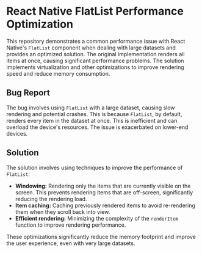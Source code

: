 # React Native FlatList Performance Optimization

This repository demonstrates a common performance issue with React Native's `FlatList` component when dealing with large datasets and provides an optimized solution.  The original implementation renders all items at once, causing significant performance problems.  The solution implements virtualization and other optimizations to improve rendering speed and reduce memory consumption.

## Bug Report

The bug involves using `FlatList` with a large dataset, causing slow rendering and potential crashes.  This is because `FlatList`, by default, renders every item in the dataset at once.  This is inefficient and can overload the device's resources.  The issue is exacerbated on lower-end devices.

## Solution

The solution involves using techniques to improve the performance of `FlatList`:

- **Windowing:** Rendering only the items that are currently visible on the screen.  This prevents rendering items that are off-screen, significantly reducing the rendering load.
- **Item caching:** Caching previously rendered items to avoid re-rendering them when they scroll back into view.
- **Efficient rendering:** Minimizing the complexity of the `renderItem` function to improve rendering performance.

These optimizations significantly reduce the memory footprint and improve the user experience, even with very large datasets.